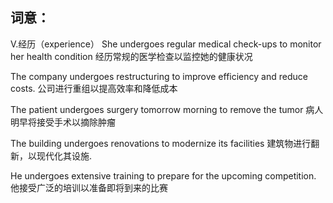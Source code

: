 ## 词意：
V.经历（experience）
She undergoes regular medical check-ups to monitor her health condition
经历常规的医学检查以监控她的健康状况

The company undergoes restructuring to improve efficiency and reduce costs.
公司进行重组以提高效率和降低成本

The patient undergoes surgery tomorrow morning to remove the tumor
病人明早将接受手术以摘除肿瘤

The building undergoes renovations to modernize its facilities
建筑物进行翻新，以现代化其设施.

He undergoes extensive training to prepare for the upcoming competition.
他接受广泛的培训以准备即将到来的比赛